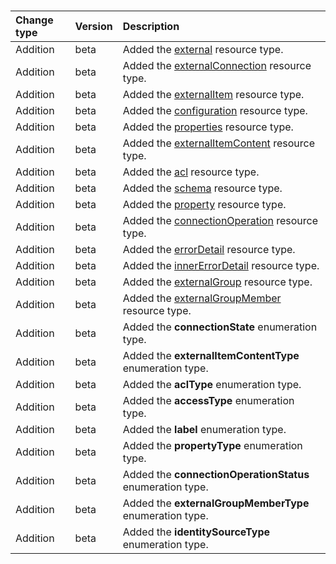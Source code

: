 ### 

| **Change type** | **Version** | **Description** |
|:---|:---|:---|
|Addition|beta|Added the [external](https://docs.microsoft.com/en-us/graph/api/resources/external?view=graph-rest-beta) resource type.|
|Addition|beta|Added the [externalConnection](https://docs.microsoft.com/en-us/graph/api/resources/externalConnection?view=graph-rest-beta) resource type.|
|Addition|beta|Added the [externalItem](https://docs.microsoft.com/en-us/graph/api/resources/externalItem?view=graph-rest-beta) resource type.|
|Addition|beta|Added the [configuration](https://docs.microsoft.com/en-us/graph/api/resources/configuration?view=graph-rest-beta) resource type.|
|Addition|beta|Added the [properties](https://docs.microsoft.com/en-us/graph/api/resources/properties?view=graph-rest-beta) resource type.|
|Addition|beta|Added the [externalItemContent](https://docs.microsoft.com/en-us/graph/api/resources/externalItemContent?view=graph-rest-beta) resource type.|
|Addition|beta|Added the [acl](https://docs.microsoft.com/en-us/graph/api/resources/acl?view=graph-rest-beta) resource type.|
|Addition|beta|Added the [schema](https://docs.microsoft.com/en-us/graph/api/resources/schema?view=graph-rest-beta) resource type.|
|Addition|beta|Added the [property](https://docs.microsoft.com/en-us/graph/api/resources/property?view=graph-rest-beta) resource type.|
|Addition|beta|Added the [connectionOperation](https://docs.microsoft.com/en-us/graph/api/resources/connectionOperation?view=graph-rest-beta) resource type.|
|Addition|beta|Added the [errorDetail](https://docs.microsoft.com/en-us/graph/api/resources/errorDetail?view=graph-rest-beta) resource type.|
|Addition|beta|Added the [innerErrorDetail](https://docs.microsoft.com/en-us/graph/api/resources/innerErrorDetail?view=graph-rest-beta) resource type.|
|Addition|beta|Added the [externalGroup](https://docs.microsoft.com/en-us/graph/api/resources/externalGroup?view=graph-rest-beta) resource type.|
|Addition|beta|Added the [externalGroupMember](https://docs.microsoft.com/en-us/graph/api/resources/externalGroupMember?view=graph-rest-beta) resource type.|
|Addition|beta|Added the **connectionState** enumeration type.|
|Addition|beta|Added the **externalItemContentType** enumeration type.|
|Addition|beta|Added the **aclType** enumeration type.|
|Addition|beta|Added the **accessType** enumeration type.|
|Addition|beta|Added the **label** enumeration type.|
|Addition|beta|Added the **propertyType** enumeration type.|
|Addition|beta|Added the **connectionOperationStatus** enumeration type.|
|Addition|beta|Added the **externalGroupMemberType** enumeration type.|
|Addition|beta|Added the **identitySourceType** enumeration type.|

